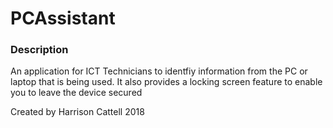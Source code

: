 # PCAssistant

### Description

An application for ICT Technicians to identfiy information from the PC or laptop that is being used. It also provides a locking screen feature to enable you to leave the device secured

Created by Harrison Cattell 2018